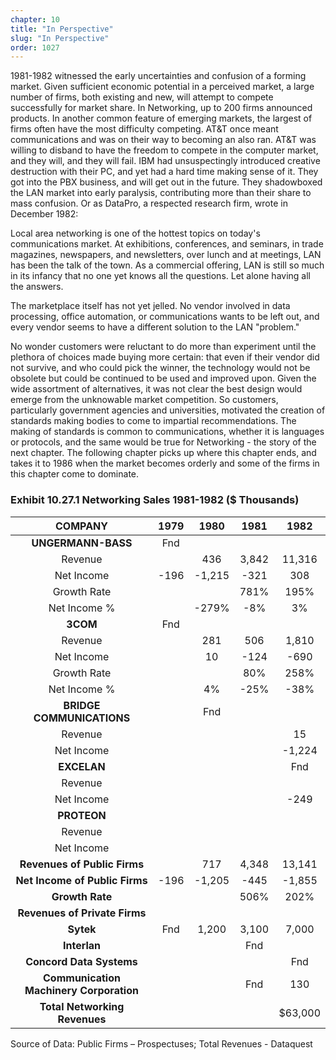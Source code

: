 ```yaml
---
chapter: 10
title: "In Perspective"
slug: "In Perspective"
order: 1027
---
```


1981-1982 witnessed the early uncertainties and confusion of a forming market. Given sufficient economic potential in a perceived market, a large number of firms, both existing and new, will attempt to compete successfully for market share. In Networking, up to 200 firms announced products. In another common feature of emerging markets, the largest of firms often have the most difficulty competing. AT&T once meant communications and was on their way to becoming an also ran. AT&T was willing to disband to have the freedom to compete in the computer market, and they will, and they will fail. IBM had unsuspectingly introduced creative destruction with their PC, and yet had a hard time making sense of it. They got into the PBX business, and will get out in the future. They shadowboxed the LAN market into early paralysis, contributing more than their share to mass confusion. Or as DataPro, a respected research firm, wrote in December 1982:

Local area networking is one of the hottest topics on today's communications market. At exhibitions, conferences, and seminars, in trade magazines, newspapers, and newsletters, over lunch and at meetings, LAN has been the talk of the town. As a commercial offering, LAN is still so much in its infancy that no one yet knows all the questions. Let alone having all the answers.

The marketplace itself has not yet jelled. No vendor involved in data processing, office automation, or communications wants to be left out, and every vendor seems to have a different solution to the LAN "problem."

No wonder customers were reluctant to do more than experiment until the plethora of choices made buying more certain: that even if their vendor did not survive, and who could pick the winner, the technology would not be obsolete but could be continued to be used and improved upon. Given the wide assortment of alternatives, it was not clear the best design would emerge from the unknowable market competition. So customers, particularly government agencies and universities, motivated the creation of standards making bodies to come to impartial recommendations. The making of standards is common to communications, whether it is languages or protocols, and the same would be true for Networking - the story of the next chapter. The following chapter picks up where this chapter ends, and takes it to 1986 when the market becomes orderly and some of the firms in this chapter come to dominate.

### Exhibit 10.27.1 Networking Sales 1981-1982 ($ Thousands)

**COMPANY**|**1979**|**1980**|**1981**|**1982**
:-----:|:-----:|:-----:|:-----:|:-----:
**UNGERMANN-BASS**|Fnd| | | 
Revenue| |436|3,842|11,316
Net Income|-196|-1,215|-321|308
Growth Rate| | |781%|195%
Net Income %| |-279%|-8%|3%
**3COM**|Fnd| | | 
Revenue| |281|506|1,810
Net Income| |10|-124|-690
Growth Rate| | |80%|258%
Net Income %| |4%|-25%|-38%
**BRIDGE COMMUNICATIONS**| |Fnd| | 
Revenue| | | |15
Net Income| | | |-1,224
**EXCELAN**| | | |Fnd
Revenue| | | | 
Net Income| | | |-249
**PROTEON**| | | | 
Revenue| | | | 
Net Income| | | | 
**Revenues of Public Firms**| |717|4,348|13,141
**Net Income of Public Firms**|-196|-1,205|-445|-1,855
**Growth Rate**| | |506%|202%
**Revenues of Private Firms**| | | | 
**Sytek**|Fnd|1,200|3,100|7,000
**Interlan**| | |Fnd| 
**Concord Data Systems**| | | |Fnd
**Communication Machinery Corporation**| | |Fnd|130
**Total Networking Revenues**| | | |$63,000

Source of Data: Public Firms – Prospectuses; Total Revenues - Dataquest